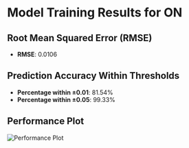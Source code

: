 # Model Training Results for ON

## Root Mean Squared Error (RMSE)
- **RMSE**: 0.0106

## Prediction Accuracy Within Thresholds
- **Percentage within ±0.01**: 81.54%
- **Percentage within ±0.05**: 99.33%

## Performance Plot
![Performance Plot](../imgs/ON.png)
